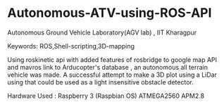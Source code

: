 # Autonomous-ATV-using-ROS-API
Autonomous Ground Vehicle Laboratory(AGV lab) , IIT Kharagpur

Keywords: ROS,Shell-scripting,3D-mapping

Using roskinetic api with added features of rosbridge to google map API and mavros link to Arducopter's database , an autonomous all terrain vehicle was made.
A successful attempt to make a 3D plot using a LiDar using that could be used as a light insensitive obstacle detector.

Hardware Used :
Raspberry 3 (Raspbian OS)
ATMEGA2560
APM2.8
